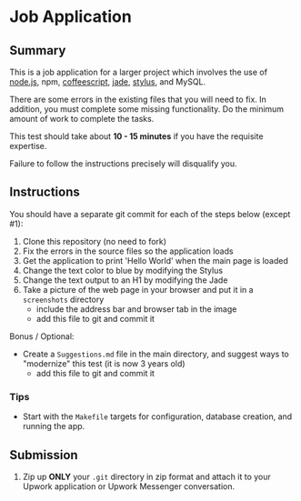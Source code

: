 Job Application
===============

Summary
-------

This is a job application for a larger project which involves the use of [node.js](http://nodejs.org), npm, [coffeescript](http://coffeescript.org/), [jade](http://jade-lang.com/), [stylus](http://learnboost.github.com/stylus/), and MySQL.

There are some errors in the existing files that you will need to fix.  In addition, you must complete some missing functionality.  Do the minimum amount of work to complete the tasks.  

This test should take about **10 - 15 minutes** if you have the requisite expertise.

Failure to follow the instructions precisely will disqualify you.

Instructions
------------

You should have a separate git commit for each of the steps below (except #1):

1. Clone this repository (no need to fork)
2. Fix the errors in the source files so the application loads
3. Get the application to print 'Hello World' when the main page is loaded
4. Change the text color to blue by modifying the Stylus
5. Change the text output to an H1 by modifying the Jade
6. Take a picture of the web page in your browser and put it in a `screenshots` directory
    * include the address bar and browser tab in the image
    * add this file to git and commit it

Bonus / Optional:

* Create a `Suggestions.md` file in the main directory, and suggest ways to "modernize" this test (it is now 3 years old)
    * add this file to git and commit it

### Tips

* Start with the `Makefile` targets for configuration, database creation, and running the app.

Submission
----------

1. Zip up **ONLY** your `.git` directory in zip format and attach it to your Upwork application or Upwork Messenger conversation.
